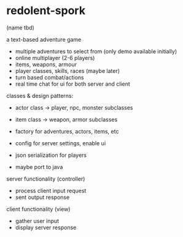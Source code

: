 # redolent-spork
(name tbd)

a text-based adventure game

- multiple adventures to select from (only demo available initially)
- online multiplayer (2-6 players)
- items, weapons, armour
- player classes, skills, races (maybe later)
- turn based combat/actions
- real time chat for ui for both server and client

classes & design patterns:

- actor class -> player, npc, monster subclasses
- item class -> weapon, armor subclasses

- factory for adventures, actors, items, etc
- config for server settings, enable ui
- json serialization for players

- maybe port to java

server functionality (controller)
- process client input request
- sent output response

client functionality (view)
- gather user input
- display server response
